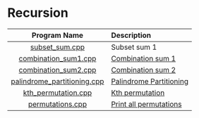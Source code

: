 # Recursion

|                        Program Name                        | Description                                                                       |
| :--------------------------------------------------------: | :-------------------------------------------------------------------------------- |
|              [subset_sum.cpp](subset_sum.cpp)              | Subset sum 1                                                                      |
|        [combination_sum1.cpp](combination_sum1.cpp)        | [Combination sum 1](https://leetcode.com/problems/combination-sum/)               |
|        [combination_sum2.cpp](combination_sum2.cpp)        | [Combination sum 2](https://leetcode.com/problems/combination-sum-ii/)            |
| [palindrome_partitioning.cpp](palindrome_partitioning.cpp) | [Palindrome Partitioning](https://leetcode.com/problems/palindrome-partitioning/) |
|         [kth_permutation.cpp](kth_permutation.cpp)         | [Kth permutation](https://leetcode.com/problems/permutation-sequence/)            |
|            [permutations.cpp](permutations.cpp)            | [Print all permutations](https://leetcode.com/problems/permutations/)             |
